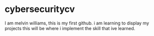 # cybersecuritycv
I am melvin williams, this is my first github. 
i am learning to display my projects
this will be where i implement the skill that ive learned.
